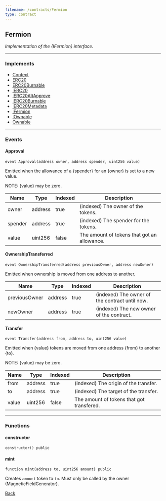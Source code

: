 ```yaml
---
filename: /contracts/Fermion
type: contract
---
```


## Fermion

_Implementation of the {IFermion} interface._

***

### Implements

- [Context](/@exoda/contracts/utils/Context)
- [ERC20](/@exoda/contracts/token/ERC20/ERC20)
- [ERC20Burnable](/@exoda/contracts/token/ERC20/extensions/ERC20Burnable)
- [IERC20](/@exoda/contracts/interfaces/token/ERC20/IERC20)
- [IERC20AltApprove](/@exoda/contracts/interfaces/token/ERC20/extensions/IERC20AltApprove)
- [IERC20Burnable](/@exoda/contracts/interfaces/token/ERC20/extensions/IERC20Burnable)
- [IERC20Metadata](/@exoda/contracts/interfaces/token/ERC20/extensions/IERC20Metadata)
- [IFermion](/contracts/interfaces/IFermion)
- [IOwnable](/@exoda/contracts/interfaces/access/IOwnable)
- [Ownable](/@exoda/contracts/access/Ownable)

***

### Events

#### Approval

```solidity
event Approval(address owner, address spender, uint256 value)
```

Emitted when the allowance of a {spender} for an {owner} is set to a new value.

NOTE: {value} may be zero.

| Name | Type | Indexed | Description |
| ---- | ---- | ------- | ----------- |
| owner | address | true | (indexed) The owner of the tokens. |
| spender | address | true | (indexed) The spender for the tokens. |
| value | uint256 | false | The amount of tokens that got an allowance. |

#### OwnershipTransferred

```solidity
event OwnershipTransferred(address previousOwner, address newOwner)
```

Emitted when ownership is moved from one address to another.

| Name | Type | Indexed | Description |
| ---- | ---- | ------- | ----------- |
| previousOwner | address | true | (indexed) The owner of the contract until now. |
| newOwner | address | true | (indexed) The new owner of the contract. |

#### Transfer

```solidity
event Transfer(address from, address to, uint256 value)
```

Emitted when {value} tokens are moved from one address {from} to another {to}.

NOTE: {value} may be zero.

| Name | Type | Indexed | Description |
| ---- | ---- | ------- | ----------- |
| from | address | true | (indexed) The origin of the transfer. |
| to | address | true | (indexed) The target of the transfer. |
| value | uint256 | false | The amount of tokens that got transfered. |

***

### Functions

#### constructor

```solidity
constructor() public
```

#### mint

```solidity
function mint(address to, uint256 amount) public
```

Creates `amount` token to `to`. Must only be called by the owner (MagneticFieldGenerator).

[Back](/index)